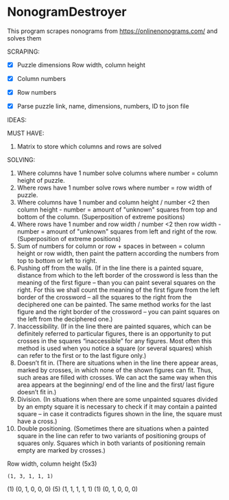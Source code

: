 # NonogramDestroyer
This program scrapes nonograms from https://onlinenonograms.com/ and solves them

SCRAPING:
- [x] Puzzle dimensions Row width, column height 
- [x] Column numbers 
- [x] Row numbers
- [x]  Parse puzzle link, name, dimensions, numbers, ID to json file


IDEAS:

MUST HAVE:
1. Matrix to store which columns and rows are solved


SOLVING:
1. Where columns have 1 number solve columns where number = column height of puzzle.
2. Where rows have 1 number solve rows where number = row width of puzzle.
3. Where columns have 1 number and column height / number <2 then column height - number = amount of "unknown" squares from top and bottom of the column. (Superposition of extreme positions)
4. Where rows have 1 number and row width / number <2 then row width - number = amount of "unknown" squares from left and right of the row. (Superposition of extreme positions)
5. Sum of numbers for column or row + spaces in between = column height or row width, then paint the pattern according the numbers from top to bottom or left to right.
6. Pushing off from the walls. (If in the line there is a painted square, distance from which to the left border of the crossword is less than the meaning of the first figure – than you can paint several squares on the right. For this we shall count the meaning of the first figure from the left border of the crossword – all the squares to the right from the deciphered one can be painted. The same method works for the last figure and the right border of the crossword – you can paint squares on the left from the deciphered one.)
7. Inaccessibility. (If in the line there are painted squares, which can be definitely referred to particular figures, there is an opportunity to put crosses in the squares “inaccessible” for any figures. Most often this method is used when you notice a square (or several squares) whish can refer to the first or to the last figure only.)
8. Doesn’t fit in. (There are situations when in the line there appear areas, marked by crosses, in which none of the shown figures can fit. Thus, such areas are filled with crosses. We can act the same way when this area appears at the beginning/ end of the line and the first/ last figure doesn’t fit in.)
9. Division. (In situations when there are some unpainted squares divided by an empty square it is necessary to check if it may contain a painted square – in case it contradicts figures shown in the line, the square must have a cross.)
10. Double positioning. (Sometimes there are situations when a painted square in the line can refer to two variants of positioning groups of squares only. Squares which in both variants of positioning remain empty are marked by crosses.)

Row width, column height (5x3)

    (1, 3, 1, 1, 1)
(1) (0, 1, 0, 0, 0)
(5) (1, 1, 1, 1, 1)
(1) (0, 1, 0, 0, 0)
